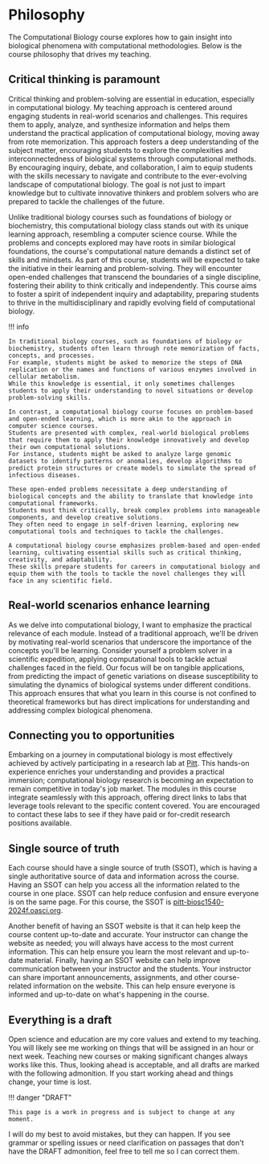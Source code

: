 # Philosophy

The Computational Biology course explores how to gain insight into biological phenomena with computational methodologies.
Below is the course philosophy that drives my teaching.

## Critical thinking is paramount

Critical thinking and problem-solving are essential in education, especially in computational biology.
My teaching approach is centered around engaging students in real-world scenarios and challenges.
This requires them to apply, analyze, and synthesize information and helps them understand the practical application of computational biology, moving away from rote memorization.
This approach fosters a deep understanding of the subject matter, encouraging students to explore the complexities and interconnectedness of biological systems through computational methods.
By encouraging inquiry, debate, and collaboration, I aim to equip students with the skills necessary to navigate and contribute to the ever-evolving landscape of computational biology.
The goal is not just to impart knowledge but to cultivate innovative thinkers and problem solvers who are prepared to tackle the challenges of the future.

Unlike traditional biology courses such as foundations of biology or biochemistry, this computational biology class stands out with its unique learning approach, resembling a computer science course.
While the problems and concepts explored may have roots in similar biological foundations, the course's computational nature demands a distinct set of skills and mindsets.
As part of this course, students will be expected to take the initiative in their learning and problem-solving.
They will encounter open-ended challenges that transcend the boundaries of a single discipline, fostering their ability to think critically and independently.
This course aims to foster a spirit of independent inquiry and adaptability, preparing students to thrive in the multidisciplinary and rapidly evolving field of computational biology.

!!! info

    In traditional biology courses, such as foundations of biology or biochemistry, students often learn through rote memorization of facts, concepts, and processes.
    For example, students might be asked to memorize the steps of DNA replication or the names and functions of various enzymes involved in cellular metabolism.
    While this knowledge is essential, it only sometimes challenges students to apply their understanding to novel situations or develop problem-solving skills.

    In contrast, a computational biology course focuses on problem-based and open-ended learning, which is more akin to the approach in computer science courses.
    Students are presented with complex, real-world biological problems that require them to apply their knowledge innovatively and develop their own computational solutions.
    For instance, students might be asked to analyze large genomic datasets to identify patterns or anomalies, develop algorithms to predict protein structures or create models to simulate the spread of infectious diseases.

    These open-ended problems necessitate a deep understanding of biological concepts and the ability to translate that knowledge into computational frameworks.
    Students must think critically, break complex problems into manageable components, and develop creative solutions.
    They often need to engage in self-driven learning, exploring new computational tools and techniques to tackle the challenges.

    A computational biology course emphasizes problem-based and open-ended learning, cultivating essential skills such as critical thinking, creativity, and adaptability.
    These skills prepare students for careers in computational biology and equip them with the tools to tackle the novel challenges they will face in any scientific field.

## Real-world scenarios enhance learning

As we delve into computational biology, I want to emphasize the practical relevance of each module.
Instead of a traditional approach, we'll be driven by motivating real-world scenarios that underscore the importance of the concepts you'll be learning. Consider yourself a problem solver in a scientific expedition, applying computational tools to tackle actual challenges faced in the field.
Our focus will be on tangible applications, from predicting the impact of genetic variations on disease susceptibility to simulating the dynamics of biological systems under different conditions.
This approach ensures that what you learn in this course is not confined to theoretical frameworks but has direct implications for understanding and addressing complex biological phenomena.

## Connecting you to opportunities

Embarking on a journey in computational biology is most effectively achieved by actively participating in a research lab at [Pitt](https://www.pitt.edu/).
This hands-on experience enriches your understanding and provides a practical immersion; computational biology research is becoming an expectation to remain competitive in today's job market.
The modules in this course integrate seamlessly with this approach, offering direct links to labs that leverage tools relevant to the specific content covered.
You are encouraged to contact these labs to see if they have paid or for-credit research positions available.

## Single source of truth

Each course should have a single source of truth (SSOT), which is having a single authoritative source of data and information across the course.
Having an SSOT can help you access all the information related to the course in one place.
SSOT can help reduce confusion and ensure everyone is on the same page.
For this course, the SSOT is [pitt-biosc1540-2024f.oasci.org](https://pitt-biosc1540-2024f.oasci.org/).

Another benefit of having an SSOT website is that it can help keep the course content up-to-date and accurate.
Your instructor can change the website as needed; you will always have access to the most current information.
This can help ensure you learn the most relevant and up-to-date material.
Finally, having an SSOT website can help improve communication between your instructor and the students.
Your instructor can share important announcements, assignments, and other course-related information on the website.
This can help ensure everyone is informed and up-to-date on what's happening in the course.

## Everything is a draft

Open science and education are my core values and extend to my teaching.
You will likely see me working on things that will be assigned in an hour or next week.
Teaching new courses or making significant changes always works like this.
Thus, looking ahead is acceptable, and all drafts are marked with the following admonition.
If you start working ahead and things change, your time is lost.

!!! danger "DRAFT"

    This page is a work in progress and is subject to change at any moment.

I will do my best to avoid mistakes, but they can happen.
If you see grammar or spelling issues or need clarification on passages that don't have the DRAFT admonition, feel free to tell me so I can correct them.

